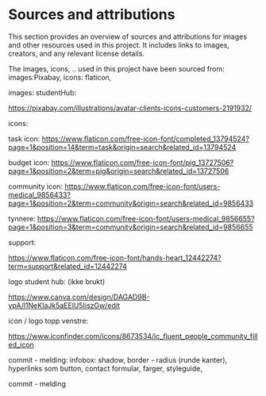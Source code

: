 # Sources and attributions

This section provides an overview of sources and attributions for images and other resources used in this project. It includes links to images, creators, and any relevant license details.



The images, icons, .. used in this project have been sourced from: 
images:Pixabay, 
icons: flaticon, 

images:
 studentHub:

 https://pixabay.com/illustrations/avatar-clients-icons-customers-2191932/
 <!-- Image by <a href="https://pixabay.com/users/coffeebeanworks-558718/?utm_source=link-attribution&utm_medium=referral&utm_campaign=image&utm_content=2191932">Coffee Bean</a> from <a href="https://pixabay.com//?utm_source=link-attribution&utm_medium=referral&utm_campaign=image&utm_content=2191932">Pixabay</a>
  -->

 <!-- Lisensen for dette bilde:
 Ifølge Pixabay-lisensen trenger ikke attribusjonen "Image by Coffee Bean from Pixabay" å vises direkte på nettsiden der bildet er brukt. Lisensen angir at du må gi attribusjon når du bruker bildene, men det spesifiserer ikke på hvilken måte dette må gjøres.

Så, det er tilstrekkelig å inkludere attribusjonen i HTML-koden, slik du har gjort med alt-attributtet for bildet. Dette oppfyller kravene til Pixabay-lisensen selv om attribusjonen ikke er synlig for brukeren på nettsiden. -->

 icons: 

task icon: 
https://www.flaticon.com/free-icon-font/completed_13794524?page=1&position=14&term=task&origin=search&related_id=13794524

budget icon:
https://www.flaticon.com/free-icon-font/pig_13727506?page=1&position=2&term=pig&origin=search&related_id=13727506

community icon:
https://www.flaticon.com/free-icon-font/users-medical_9856433?page=1&position=2&term=community&origin=search&related_id=9856433

tynnere:
https://www.flaticon.com/free-icon-font/users-medical_9856655?page=1&position=3&term=community&origin=search&related_id=9856655

support:

https://www.flaticon.com/free-icon-font/hands-heart_12442274?term=support&related_id=12442274

logo student hub: (ikke brukt)

https://www.canva.com/design/DAGAD9B-ypA/l1NeKIaJk5aEElU5IiszGw/edit

icon / logo topp venstre:

https://www.iconfinder.com/icons/8673534/ic_fluent_people_community_filled_icon


commit - melding:
infobox: shadow, border - radius (runde kanter), hyperlinks som button, contact formular, farger, styleguide, 

commit - melding



